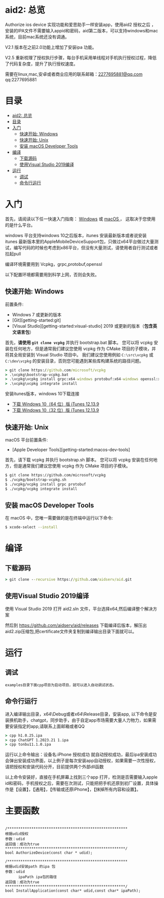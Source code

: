 # aid2: 总览
Authorize ios device 实现功能和爱思助手一样安装app，使用aid2 授权之后 ，安装的IPA文件不需要输入appid和密码，aid第二版本，可以支持windows和mac系统，目前mac系统还没有调通。

V2.1 版本在之前2.0功能上增加了安装ipa 功能。

V2.5 重新梳理了授权执行步骤，每台手机采用单线程对手机执行授权过程，降低了代码复杂度，提升了执行授权速度。

需要在linux,mac,安卓或者商业应用的联系邮箱：2277695881@qq.com      qq:2277695881
# 目录

- [aid2: 总览](#aid2-总览)
- [目录](#目录)
- [入门](#入门)
  - [快速开始: Windows](#快速开始-windows)
  - [快速开始: Unix](#快速开始-unix)
  - [安装 macOS Developer Tools](#安装-macos-developer-tools)
- [编译](#编译)
  - [下载源码](#下载源码)
  - [使用Visual Studio 2019编译](#使用visual-studio-2019编译)
- [运行](#运行)
  - [调试](#调试)
  - [命令行运行](#命令行运行)
# 入门

首先，请阅读以下任一快速入门指南：
[Windows](#快速开始-windows) 或 [macOS ](#快速开始-unix)，
这取决于您使用的是什么平台。

windows 平台支持windows 10之后版本，itunes 安装最新版本或者说安装 itunes 最新版本里的AppleMobileDeviceSupport包，只做过x64平台做过大量测试，编写代码的时候也考虑到x86平台，但没有大量测试，请使用者自行测试或者拉起pull

编译环境需要用到 Vcpkg，grpc,protobuf,openssl

以下配置环境都需要用到科学上网，否则会失败。

## 快速开始: Windows

前置条件:
- Windows 7 或更新的版本
- [Git][getting-started:git]
- [Visual Studio][getting-started:visual-studio] 2019  或更新的版本（**包含英文语言包**）

首先，**请使用 `git clone vcpkg`** 并执行 bootstrap.bat 脚本。
您可以将 vcpkg 安装在任何地方，但是通常我们建议您使用 vcpkg 作为 CMake 项目的子模块，并将其全局安装到 Visual Studio 项目中。
我们建议您使用例如 `C:\src\vcpkg` 或 `C:\dev\vcpkg` 的安装目录，否则您可能遇到某些库构建系统的路径问题。

```cmd
> git clone https://github.com/microsoft/vcpkg
> .\vcpkg\bootstrap-vcpkg.bat
> .\vcpkg\vcpkg install grpc:x64-windows protobuf:x64-windows openssl:x64-windows abseil:x64-windows
> .\vcpkg\vcpkg integrate install
```

安装itunes版本，windows 10下载连接
* [下载 Windows 10（64 位）版 iTunes 12.13.9](https://secure-appldnld.apple.com/itunes12/042-62516-20231023-4B775F51-D1D0-4728-A168-77A5EFB3D51D/iTunes64Setup.exe)
* [下载 Windows 10（32 位）版 iTunes 12.13.9](https://secure-appldnld.apple.com/itunes12/042-62514-20231023-50B51FD0-68B9-4F27-989D-B226D7A42BEC/iTunesSetup.exe)

## 快速开始: Unix

macOS 平台前置条件:
- [Apple Developer Tools][getting-started:macos-dev-tools]

首先，请下载 vcpkg 并执行 bootstrap.sh 脚本。
您可以将 vcpkg 安装在任何地方，但是通常我们建议您使用 vcpkg 作为 CMake 项目的子模块。

```sh
$ git clone https://github.com/microsoft/vcpkg
$ ./vcpkg/bootstrap-vcpkg.sh
$ ./vcpkg/vcpkg install grpc protobuf 
$ ./vcpkg/vcpkg integrate install
```

## 安装 macOS Developer Tools

在 macOS 中，您唯一需要做的是在终端中运行以下命令:

```sh
$ xcode-select --install
```

# 编译

## 下载源码

```cmd
> git clone --recursive https://github.com/aidserv/aid.git

```

## 使用Visual Studio 2019编译
使用 Visual Studio 2019 打开 aid2.sln 文件，平台选择x64,然后编译整个解决方案

然后到 https://github.com/aidserv/aid/releases 下载编译后版本，解压出aid2.zip压缩包,把certificate文件夹复制到编译输出目录下面就可以。


# 运行
## 调试
    examples目录下面cpp项目为启动项目，就可以进入自动调试状态。

## 命令行运行
   进入编译输出目录，x64\Debug或者x64\Release目录，安装app, 以下命令是安装换机助手，chatgpt，同步助手，由于自定app市场需要大量人力物力，如果需要安装指定的app,请联系上面邮箱或者QQ
```cmd
> cpp h1.0.25.ipa
> cpp ChatGPT 1.2023.21 1.ipa
> cpp tonbu11.1.0.ipa
```

运行以上命令输出：设备名:iPhone 授权成功 就自动授权成功，最后ipa安装成功会弹出安装成功界面，以上例子是每次安装app自动授权，如果需要一次性授权，请把授权和安装代码分开，目前提供两个外部dll函数

以上命令安装好，直接在手机屏幕上找到三个app 打开，检测是否需要输入apple id和密码，手机授权之后，需要在次测试，只能把把手机还原到初厂设置，具体操作是【设置】，【通用】，【传输或还原iPhone】，【抹掉所有内容和设置】。

# 主要函数
```

/*******************************************************
根据udid授权
参数：udid
返回值：成功为true
*******************************************************/
bool AuthorizeDevice(const char * udid);

/*******************************************************
根据udid安装path 的ipa 包
参数：udid
      ipaPath ipa包的路径
返回值：成功为true
*******************************************************/
bool InstallApplication(const char* udid,const char* ipaPath);

```


